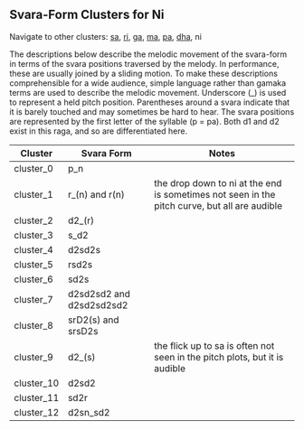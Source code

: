 ## Svara-Form Clusters for Ni

Navigate to other clusters: [sa](../sa), [ri](../ri), [ga](../ga), [ma](../ma), [pa](../pa), [dha](../dha), ni

The descriptions below describe the melodic movement of the svara-form in terms of the svara positions traversed by the melody. In performance, these are usually joined by a sliding motion. To make these descriptions comprehensible for a wide audience, simple language rather than gamaka terms are used to describe the melodic movement. Underscore (_) is used to represent a held pitch position. Parentheses around a svara indicate that it is barely touched and may sometimes be hard to hear. The svara positions are represented by the first letter of the syllable (p = pa). Both d1 and d2 exist in this raga, and so are differentiated here. 

| **Cluster** | **Svara Form**           | **Notes**                                                                                    |
|-------------|--------------------------|----------------------------------------------------------------------------------------------|
| cluster_0   | p_n                      |                                                                                              |
| cluster_1   | r_(n) and r(n)           | the drop down to ni at the end is sometimes not seen in the pitch curve, but all are audible |
| cluster_2   | d2_(r)                   |                                                                                              |
| cluster_3   | s_d2                     |                                                                                              |
| cluster_4   | d2sd2s                   |                                                                                              |
| cluster_5   | rsd2s                    |                                                                                              |
| cluster_6   | sd2s                     |                                                                                              |
| cluster_7   | d2sd2sd2 and d2sd2sd2sd2 |                                                                                              |
| cluster_8   | srD2(s) and srsD2s       |                                                                                              |
| cluster_9   | d2_(s)                   | the flick up to sa is often not seen in the pitch plots, but it is audible                   |
| cluster_10  | d2sd2                    |                                                                                              |
| cluster_11  | sd2r                     |                                                                                              |
| cluster_12  | d2sn_sd2                 |                                                                                              |
